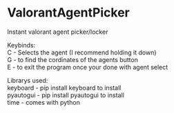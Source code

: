 # ValorantAgentPicker
Instant valorant agent picker/locker

Keybinds:                                      
C - Selects the agent (I recommend holding it down)                  
G - to find the cordinates of the agents button                                                         
E - to exit the program once your done with agent select                                                         

Librarys used:                                                         
keyboard - pip install keyboard to install                                                                                                                  
pyautogui - pip install pyautogui to install                                                                                                                  
time - comes with python                                      
